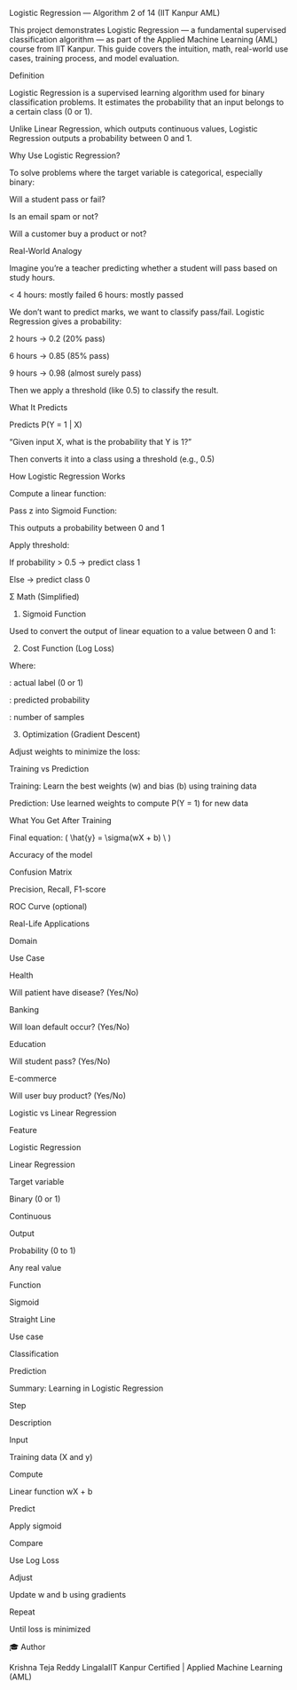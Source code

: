 Logistic Regression — Algorithm 2 of 14 (IIT Kanpur AML)

This project demonstrates Logistic Regression — a fundamental supervised classification algorithm — as part of the Applied Machine Learning (AML) course from IIT Kanpur. This guide covers the intuition, math, real-world use cases, training process, and model evaluation.

Definition

Logistic Regression is a supervised learning algorithm used for binary classification problems. It estimates the probability that an input belongs to a certain class (0 or 1).

Unlike Linear Regression, which outputs continuous values, Logistic Regression outputs a probability between 0 and 1.

 Why Use Logistic Regression?

To solve problems where the target variable is categorical, especially binary:

Will a student pass or fail?

Is an email spam or not?

Will a customer buy a product or not?

Real-World Analogy

Imagine you’re a teacher predicting whether a student will pass based on study hours.

< 4 hours: mostly failed
6 hours: mostly passed

We don’t want to predict marks, we want to classify pass/fail. Logistic Regression gives a probability:

2 hours → 0.2 (20% pass)

6 hours → 0.85 (85% pass)

9 hours → 0.98 (almost surely pass)

Then we apply a threshold (like 0.5) to classify the result.

What It Predicts

Predicts P(Y = 1 | X)

“Given input X, what is the probability that Y is 1?”

Then converts it into a class using a threshold (e.g., 0.5)

How Logistic Regression Works

Compute a linear function:


Pass z into Sigmoid Function:

This outputs a probability between 0 and 1

Apply threshold:

If probability > 0.5 → predict class 1

Else → predict class 0

Σ Math (Simplified)

1. Sigmoid Function

Used to convert the output of linear equation to a value between 0 and 1:


2. Cost Function (Log Loss)


Where:

: actual label (0 or 1)

: predicted probability

: number of samples

3. Optimization (Gradient Descent)

Adjust weights to minimize the loss:



Training vs Prediction

Training: Learn the best weights (w) and bias (b) using training data

Prediction: Use learned weights to compute P(Y = 1) for new data

What You Get After Training

Final equation: ( \hat{y} = \sigma(wX + b) \ )

Accuracy of the model

Confusion Matrix

Precision, Recall, F1-score

ROC Curve (optional)

Real-Life Applications

Domain

Use Case

Health

Will patient have disease? (Yes/No)

Banking

Will loan default occur? (Yes/No)

Education

Will student pass? (Yes/No)

E-commerce

Will user buy product? (Yes/No)

 Logistic vs Linear Regression

Feature

Logistic Regression

Linear Regression

Target variable

Binary (0 or 1)

Continuous

Output

Probability (0 to 1)

Any real value

Function

Sigmoid

Straight Line

Use case

Classification

Prediction

Summary: Learning in Logistic Regression

Step

Description

Input

Training data (X and y)

Compute

Linear function wX + b

Predict

Apply sigmoid

Compare

Use Log Loss

Adjust

Update w and b using gradients

Repeat

Until loss is minimized

🎓 Author

Krishna Teja Reddy LingalaIIT Kanpur Certified | Applied Machine Learning (AML)

